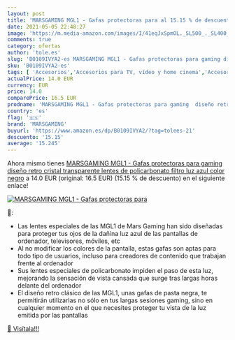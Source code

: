 ```yaml
---
layout: post
title: 'MARSGAMING MGL1 - Gafas protectoras para al 15.15 % de descuento'
date: 2021-05-05 22:48:27
image: 'https://m.media-amazon.com/images/I/41eqJxSpmOL._SL500_._SL400_.jpg'
comments: true
category: ofertas
author: 'tole.es'
slug: 'B0109IVYA2-es MARSGAMING MGL1 - Gafas protectoras para gaming diseño...'
sku: 'B0109IVYA2-es'
tags: [ 'Accesorios','Accesorios para TV, vídeo y home cinema','Accesorios para monitores','Electrónica','Informática','TV, vídeo y home cinema','gafas','marsgaming', ]
actualPrice: 14.0 EUR
currency: EUR
price: 14.0
comparePrice: 16.5 EUR
prodname: 'MARSGAMING MGL1 - Gafas protectoras para gaming  diseño retro  cristal transparente  lentes de policarbonato  filtro luz azul  color negro'
country: 'es'
flag: '🇪🇸'
brand: 'MARSGAMING'
buyurl: 'https://www.amazon.es/dp/B0109IVYA2/?tag=tolees-21'
descuento: '15.15'
average: '15.245'
---
```


Ahora mismo tienes [MARSGAMING MGL1 - Gafas protectoras para gaming  diseño retro  cristal transparente  lentes de policarbonato  filtro luz azul  color negro](https://www.amazon.es/dp/B0109IVYA2/?tag=tolees-21) a 14.0 EUR (original: 16.5 EUR) (15.15 %  de descuento) en el siguiente enlace!

[![MARSGAMING MGL1 - Gafas protectoras para](https://m.media-amazon.com/images/I/41eqJxSpmOL._SL500_._SL400_.jpg)](https://www.amazon.es/dp/B0109IVYA2/?tag=tolees-21)

🔎:

- Las lentes especiales de las MGL1 de Mars Gaming han sido diseñadas para proteger tus ojos de la dañina luz azul de las pantallas de ordenador, televisores, móviles, etc
- Al no modificar los colores de la pantalla, estas gafas son aptas para todo tipo de usuarios, incluso para creadores de contenido que trabajan frente al ordenador
- Sus lentes especiales de policarbonato impiden el paso de esta luz, mejorando la sensación de vista cansada que surge tras largas horas delante del ordenador
- El diseño retro clásico de las MGL1, unas gafas de pasta negra, te permitirán utilizarlas no sólo en tus largas sesiones gaming, sino en cualquier momento en el que necesites proteger tu vista de la luz emitida por las pantallas

[🛒 Visítala!!!](https://www.amazon.es/dp/B0109IVYA2/?tag=tolees-21)
